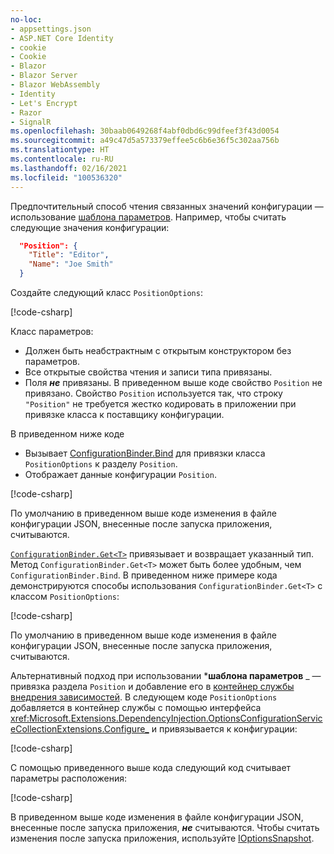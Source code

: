 ```yaml
---
no-loc:
- appsettings.json
- ASP.NET Core Identity
- cookie
- Cookie
- Blazor
- Blazor Server
- Blazor WebAssembly
- Identity
- Let's Encrypt
- Razor
- SignalR
ms.openlocfilehash: 30baab0649268f4abf0dbd6c99dfeef3f43d0054
ms.sourcegitcommit: a49c47d5a573379effee5c6b6e36f5c302aa756b
ms.translationtype: HT
ms.contentlocale: ru-RU
ms.lasthandoff: 02/16/2021
ms.locfileid: "100536320"
---
```

Предпочтительный способ чтения связанных значений конфигурации — использование [шаблона параметров](xref:fundamentals/configuration/options). Например, чтобы считать следующие значения конфигурации:

```json
  "Position": {
    "Title": "Editor",
    "Name": "Joe Smith"
  }
```

Создайте следующий класс `PositionOptions`:

[!code-csharp[](~/fundamentals/configuration/index/samples/3.x/ConfigSample/Options/PositionOptions.cs?name=snippet)]

Класс параметров:

* Должен быть неабстрактным с открытым конструктором без параметров.
* Все открытые свойства чтения и записи типа привязаны.
* Поля ***не*** привязаны. В приведенном выше коде свойство `Position` не привязано. Свойство `Position` используется так, что строку `"Position"` не требуется жестко кодировать в приложении при привязке класса к поставщику конфигурации.

В приведенном ниже коде

* Вызывает [ConfigurationBinder.Bind](xref:Microsoft.Extensions.Configuration.ConfigurationBinder.Bind*) для привязки класса `PositionOptions` к разделу `Position`.
* Отображает данные конфигурации `Position`.

[!code-csharp[](~/fundamentals/configuration/index/samples/3.x/ConfigSample/Pages/Test22.cshtml.cs?name=snippet)]

По умолчанию в приведенном выше коде изменения в файле конфигурации JSON, внесенные после запуска приложения, считываются.

[`ConfigurationBinder.Get<T>`](xref:Microsoft.Extensions.Configuration.ConfigurationBinder.Get*) привязывает и возвращает указанный тип. Метод `ConfigurationBinder.Get<T>` может быть более удобным, чем `ConfigurationBinder.Bind`. В приведенном ниже примере кода демонстрируются способы использования `ConfigurationBinder.Get<T>` с классом `PositionOptions`:

[!code-csharp[](~/fundamentals/configuration/index/samples/3.x/ConfigSample/Pages/Test21.cshtml.cs?name=snippet)]

По умолчанию в приведенном выше коде изменения в файле конфигурации JSON, внесенные после запуска приложения, считываются.

Альтернативный подход при использовании ***шаблона параметров** _ — привязка раздела `Position` и добавление его в [контейнер службы внедрения зависимостей](xref:fundamentals/dependency-injection). В следующем коде `PositionOptions` добавляется в контейнер службы с помощью интерфейса <xref:Microsoft.Extensions.DependencyInjection.OptionsConfigurationServiceCollectionExtensions.Configure_> и привязывается к конфигурации:

[!code-csharp[](~/fundamentals/configuration/index/samples/3.x/ConfigSample/Startup.cs?name=snippet)]

С помощью приведенного выше кода следующий код считывает параметры расположения:

[!code-csharp[](~/fundamentals/configuration/index/samples/3.x/ConfigSample/Pages/Test2.cshtml.cs?name=snippet)]

В приведенном выше коде изменения в файле конфигурации JSON, внесенные после запуска приложения, ***не*** считываются. Чтобы считать изменения после запуска приложения, используйте [IOptionsSnapshot](xref:fundamentals/configuration/options#ios).

